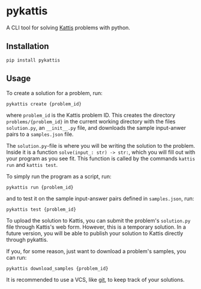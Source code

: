 # pykattis

A CLI tool for solving [Kattis](https://www.kattis.com/) problems with python.

## Installation

```
pip install pykattis
```

## Usage

To create a solution for a problem, run:

```
pykattis create {problem_id}
```

where `problem_id` is the Kattis problem ID.
This creates the directory `problems/{problem_id}` in the current working directory with the files `solution.py`, an `__init__.py` file, and downloads the sample input-anwer pairs to a `samples.json` file.

The `solution.py`-file is where you will be writing the solution to the problem.
Inside it is a function `solve(input_: str) -> str:`, which you will fill out with your program as you see fit.
This function is called by the commands `kattis run` and `kattis test`.

To simply run the program as a script, run:

```
pykattis run {problem_id}
```

and to test it on the sample input-answer pairs defined in `samples.json`, run:

```
pykattis test {problem_id}
```

To upload the solution to Kattis, you can submit the problem's `solution.py` file through Kattis's web form.
However, this is a temporary solution.
In a future version, you will be able to publish your solution to Kattis directly through pykattis.

If you, for some reason, just want to download a problem's samples, you can run:

```
pykattis download_samples {problem_id}
```

It is recommended to use a VCS, like [git](https://git-scm.com/), to keep track of your solutions.

